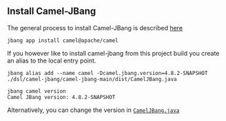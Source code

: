 ## Install Camel-JBang

The general process to install Camel-JBang is described [here](https://camel.apache.org/manual/camel-jbang.html#_installation)

```shell
jbang app install camel@apache/camel
```

If you however like to install camel-jbang from this project build you create an alias to the local entry point.

```shell
jbang alias add --name camel -Dcamel.jbang.version=4.8.2-SNAPSHOT ./dsl/camel-jbang/camel-jbang-main/dist/CamelJBang.java

jbang camel version  
Camel JBang version: 4.8.2-SNAPSHOT
```

Alternatively, you can change the version in [`CamelJBang.java`](https://github.com/apache/camel/blob/main/dsl/camel-jbang/camel-jbang-main/src/main/jbang/main/CamelJBang.java#L22)